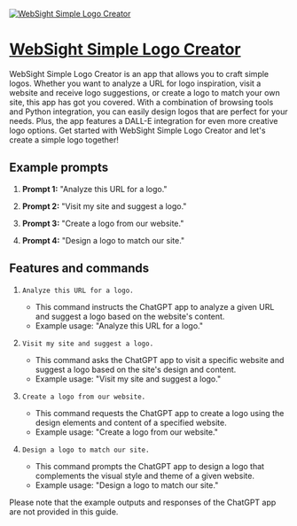 [![WebSight Simple Logo Creator](https://files.oaiusercontent.com/file-Jx8bWlIP0iWLhHFAU4AYiWbX?se=2123-10-15T21%3A48%3A05Z&sp=r&sv=2021-08-06&sr=b&rscc=max-age%3D31536000%2C%20immutable&rscd=attachment%3B%20filename%3D3ee1f0d4-f6c3-43bd-af0f-1db53058c6f0.png&sig=ftqgrY08v512GHmPEhLsucSC9yeM6eXFOYfyPQv4ol0%3D)](https://chat.openai.com/g/g-NUidakPOW-websight-simple-logo-creator)

# [WebSight Simple Logo Creator](https://chat.openai.com/g/g-NUidakPOW-websight-simple-logo-creator)

WebSight Simple Logo Creator is an app that allows you to craft simple logos. Whether you want to analyze a URL for logo inspiration, visit a website and receive logo suggestions, or create a logo to match your own site, this app has got you covered. With a combination of browsing tools and Python integration, you can easily design logos that are perfect for your needs. Plus, the app features a DALL-E integration for even more creative logo options. Get started with WebSight Simple Logo Creator and let's create a simple logo together!

## Example prompts

1. **Prompt 1:** "Analyze this URL for a logo."

2. **Prompt 2:** "Visit my site and suggest a logo."

3. **Prompt 3:** "Create a logo from our website."

4. **Prompt 4:** "Design a logo to match our site."


## Features and commands

1. `Analyze this URL for a logo.`
   - This command instructs the ChatGPT app to analyze a given URL and suggest a logo based on the website's content.
   - Example usage: "Analyze this URL for a logo." 

2. `Visit my site and suggest a logo.`
   - This command asks the ChatGPT app to visit a specific website and suggest a logo based on the site's design and content.
   - Example usage: "Visit my site and suggest a logo."

3. `Create a logo from our website.`
   - This command requests the ChatGPT app to create a logo using the design elements and content of a specified website.
   - Example usage: "Create a logo from our website."

4. `Design a logo to match our site.`
   - This command prompts the ChatGPT app to design a logo that complements the visual style and theme of a given website.
   - Example usage: "Design a logo to match our site."

Please note that the example outputs and responses of the ChatGPT app are not provided in this guide.